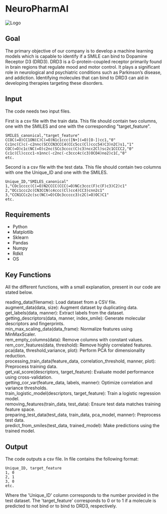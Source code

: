 # NeuroPharmAI
![Logo](https://github.com/user-attachments/assets/1db15093-a1c8-4b28-b3a2-541af3e6f2b0)




## Goal 
The primary objective of our company is to develop a machine learning models which is capable to identify if a SMILE can bind to Dopamine Receptor D3 (DRD3). DRD3 is a G-protein-coupled receptor primarily found in brain regions that regulate mood and motor control. It plays a significant role in neurological and psychiatric conditions such as Parkinson’s disease, and addiction. Identifying molecules that can bind to DRD3 can aid in developing therapies targeting these disorders.


## Input 

The code needs two input files. 

First is a csv file with the train data. This file should contain two columns, one with the SMILES and one with the corresponding "target_feature". 

```
SMILES_canonical,"target_feature"
CCOC(=O)CC1ON(C)C(=O)N1c1ccc([N+](=O)[O-])cc1,"0"
Cc1nc(C)c(-c2nnc(SCCCN3CCC4(CCc5cc(Cl)ccc54)C3)n2C)s1,"1"
COC(=O)c1c(NC(=O)c2nc(SCc3cccc(C)c3)ncc2Cl)sc2c1CCCC2,"0"
Cc1c(Cl)cccc1-n1nnc(-c2nc(-c3ccc4c(c3)OCO4)no2)c1C,"0"
etc.
```

Second is a csv file with the test data. This file should contain two columns with one the Unique_ID and one with the SMILES. 

```
Unique_ID,"SMILES_canonical"
1,"COc1cccc(C(=O)N2CCCC(CCC(=O)NCc3ccc(F)c(F)c3)C2)c1"
2,"OCc1ccc2c(CN3CCN(c4ccc(Cl)cc4)CC3)cnn2c1"
3,"CCN1CCc2c(sc(NC(=O)COc3ccccc3)c2C(=O)OC)C1"
etc.
```



## Requirements
- Python
- Matplotlib
- Sklearn
- Pandas
- Numpy
- Rdkit
- OS

## Key Functions
All the different functions, with a small explanation, present in our code are stated below. 


reading_data(filename): Load dataset from a CSV file.  
augment_data(data, size): Augment dataset by duplicating data.  
get_labels(data, manner): Extract labels from the dataset.  
getting_descriptors(data, manner, index_smile): Generate molecular descriptors and fingerprints.    
min_max_scaling_data(data_frame): Normalize features using MinMaxScaler.  
rem_empty_columns(data): Remove columns with constant values.  
rem_corr_features(data, threshold): Remove highly correlated features.  
pca(data, threshold_variance, plot): Perform PCA for dimensionality reduction.  
processing_train_data(feature_data, correlation_threshold, manner, plot): Preprocess training data.  
get_val_score(descriptors, target_feature): Evaluate model performance using cross-validation.  
getting_cor_var(feature_data, labels, manner): Optimize correlation and variance thresholds.  
train_logistic_model(descriptors, target_feature): Train a logistic regression model.  
removing_features(train_data, test_data): Ensure test data matches training feature space.  
preparing_test_data(test_data, train_data, pca_model, manner): Preprocess test data.  
predict_from_smiles(test_data, trained_model): Make predictions using the trained model.  


## Output 

The code outputs a csv file. In file contains the following format:
```
Unique_ID, target_feature
1, 0
2, 1
3, 0 
etc. 
```

Where the 'Unique_ID' column corresponds to the number provided in the test dataset. The 'target_feature' corresponds to 0 or to 1 if a molecule is predicted to not bind or to bind to DRD3, respectively. 

